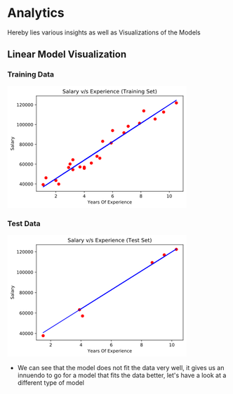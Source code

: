 # Analytics
Hereby lies various insights as well as Visualizations of the Models

## Linear Model Visualization
### Training Data 
![Regression Line for Training Data](https://github.com/Lohomi/Analytics/blob/master/Training%20Data.png)

### Test Data
![TestData](https://github.com/Lohomi/Analytics/blob/master/Test%20Set.png)

- We can see that the model does not fit the data very well, it gives us an innuendo to go for a model that fits the data better, let's have a look at a different type of model
